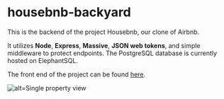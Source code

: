 # housebnb-backyard
This is the backend of the project Housebnb, our clone of Airbnb. 

It utilizes **Node**, **Express**, **Massive**, **JSON web tokens**, and simple middleware to protect endpoints. 
The PostgreSQL database is currently hosted on ElephantSQL.

The front end of the project can be found [here](https://github.com/sclojure/front-lawn). 

![alt=Single property view](https://raw.github.com/sclojure/front-lawn/master/public/images/roomView.png)
